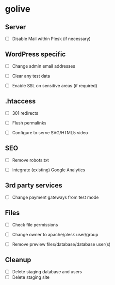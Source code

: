 # golive


## Server

- [ ] Disable Mail within Plesk (if necessary)


## WordPress specific

- [ ] Change admin email addresses
- [ ] Clear any test data
- [ ] Enable SSL on sensitive areas (if required)


## .htaccess

- [ ] 301 redirects
- [ ] Flush permalinks
- [ ] Configure to serve SVG/HTML5 video


## SEO

- [ ] Remove robots.txt
- [ ] Integrate (existing) Google Analytics


## 3rd party services

- [ ] Change payment gateways from test mode


## Files

- [ ] Check file permissions
- [ ] Change owner to apache/plesk user/group
- [ ] Remove preview files/database/database user(s)


## Cleanup

- [ ] Delete staging database and users
- [ ] Delete staging site

